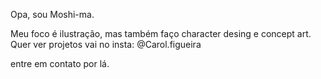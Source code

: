 Opa, sou Moshi-ma.

Meu foco é ilustração, mas também faço character desing e concept art.
Quer ver projetos vai no insta: @Carol.figueira

entre em contato por lá.




<!--
**Moshi-ma/Moshi-ma** is a ✨ _special_ ✨ repository because its `README.md` (this file) appears on your GitHub profile.

Here are some ideas to get you started:

- 🔭 I’m currently working on ...
- 🌱 I’m currently learning ...
- 👯 I’m looking to collaborate on ...
- 🤔 I’m looking for help with ...
- 💬 Ask me about ...
- 📫 How to reach me: ...
- 😄 Pronouns: ...
- ⚡ Fun fact: ...
-->
